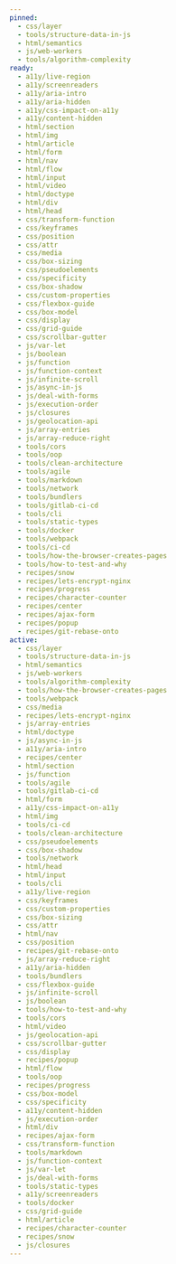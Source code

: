 ```yaml
---
pinned:
  - css/layer
  - tools/structure-data-in-js
  - html/semantics
  - js/web-workers
  - tools/algorithm-complexity
ready:
  - a11y/live-region
  - a11y/screenreaders
  - a11y/aria-intro
  - a11y/aria-hidden
  - a11y/css-impact-on-a11y
  - a11y/content-hidden
  - html/section
  - html/img
  - html/article
  - html/form
  - html/nav
  - html/flow
  - html/input
  - html/video
  - html/doctype
  - html/div
  - html/head
  - css/transform-function
  - css/keyframes
  - css/position
  - css/attr
  - css/media
  - css/box-sizing
  - css/pseudoelements
  - css/specificity
  - css/box-shadow
  - css/custom-properties
  - css/flexbox-guide
  - css/box-model
  - css/display
  - css/grid-guide
  - css/scrollbar-gutter
  - js/var-let
  - js/boolean
  - js/function
  - js/function-context
  - js/infinite-scroll
  - js/async-in-js
  - js/deal-with-forms
  - js/execution-order
  - js/closures
  - js/geolocation-api
  - js/array-entries
  - js/array-reduce-right
  - tools/cors
  - tools/oop
  - tools/clean-architecture
  - tools/agile
  - tools/markdown
  - tools/network
  - tools/bundlers
  - tools/gitlab-ci-cd
  - tools/cli
  - tools/static-types
  - tools/docker
  - tools/webpack
  - tools/ci-cd
  - tools/how-the-browser-creates-pages
  - tools/how-to-test-and-why
  - recipes/snow
  - recipes/lets-encrypt-nginx
  - recipes/progress
  - recipes/character-counter
  - recipes/center
  - recipes/ajax-form
  - recipes/popup
  - recipes/git-rebase-onto
active:
  - css/layer
  - tools/structure-data-in-js
  - html/semantics
  - js/web-workers
  - tools/algorithm-complexity
  - tools/how-the-browser-creates-pages
  - tools/webpack
  - css/media
  - recipes/lets-encrypt-nginx
  - js/array-entries
  - html/doctype
  - js/async-in-js
  - a11y/aria-intro
  - recipes/center
  - html/section
  - js/function
  - tools/agile
  - tools/gitlab-ci-cd
  - html/form
  - a11y/css-impact-on-a11y
  - html/img
  - tools/ci-cd
  - tools/clean-architecture
  - css/pseudoelements
  - css/box-shadow
  - tools/network
  - html/head
  - html/input
  - tools/cli
  - a11y/live-region
  - css/keyframes
  - css/custom-properties
  - css/box-sizing
  - css/attr
  - html/nav
  - css/position
  - recipes/git-rebase-onto
  - js/array-reduce-right
  - a11y/aria-hidden
  - tools/bundlers
  - css/flexbox-guide
  - js/infinite-scroll
  - js/boolean
  - tools/how-to-test-and-why
  - tools/cors
  - html/video
  - js/geolocation-api
  - css/scrollbar-gutter
  - css/display
  - recipes/popup
  - html/flow
  - tools/oop
  - recipes/progress
  - css/box-model
  - css/specificity
  - a11y/content-hidden
  - js/execution-order
  - html/div
  - recipes/ajax-form
  - css/transform-function
  - tools/markdown
  - js/function-context
  - js/var-let
  - js/deal-with-forms
  - tools/static-types
  - a11y/screenreaders
  - tools/docker
  - css/grid-guide
  - html/article
  - recipes/character-counter
  - recipes/snow
  - js/closures
---
```


